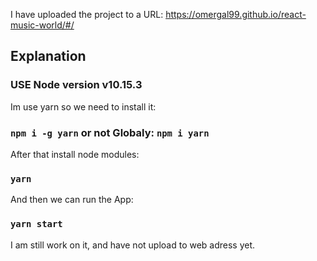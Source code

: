I have uploaded the project to a URL: https://omergal99.github.io/react-music-world/#/

## Explanation

### USE Node version v10.15.3

Im use yarn so we need to install it:
### `npm i -g yarn` or not Globaly: `npm i yarn`

After that install node modules:
### `yarn`

And then we can run the App:
### `yarn start`

I am still work on it, and have not upload to web adress yet.
